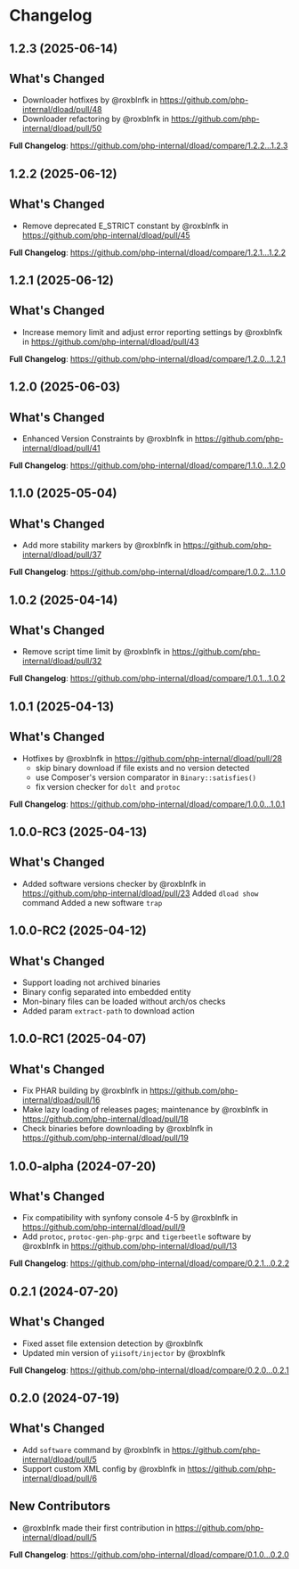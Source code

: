 # Changelog

## 1.2.3 (2025-06-14)

## What's Changed
* Downloader hotfixes by @roxblnfk in https://github.com/php-internal/dload/pull/48
* Downloader refactoring by @roxblnfk in https://github.com/php-internal/dload/pull/50


**Full Changelog**: https://github.com/php-internal/dload/compare/1.2.2...1.2.3

## 1.2.2 (2025-06-12)

## What's Changed
* Remove deprecated E_STRICT constant by @roxblnfk in https://github.com/php-internal/dload/pull/45


**Full Changelog**: https://github.com/php-internal/dload/compare/1.2.1...1.2.2

## 1.2.1 (2025-06-12)

## What's Changed
* Increase memory limit and adjust error reporting settings by @roxblnfk in https://github.com/php-internal/dload/pull/43


**Full Changelog**: https://github.com/php-internal/dload/compare/1.2.0...1.2.1

## 1.2.0 (2025-06-03)

## What's Changed
* Enhanced Version Constraints by @roxblnfk in https://github.com/php-internal/dload/pull/41


**Full Changelog**: https://github.com/php-internal/dload/compare/1.1.0...1.2.0

## 1.1.0 (2025-05-04)

## What's Changed
* Add more stability markers by @roxblnfk in https://github.com/php-internal/dload/pull/37


**Full Changelog**: https://github.com/php-internal/dload/compare/1.0.2...1.1.0

## 1.0.2 (2025-04-14)

## What's Changed
* Remove script time limit by @roxblnfk in https://github.com/php-internal/dload/pull/32


**Full Changelog**: https://github.com/php-internal/dload/compare/1.0.1...1.0.2

## 1.0.1 (2025-04-13)

## What's Changed
* Hotfixes by @roxblnfk in https://github.com/php-internal/dload/pull/28
    - skip binary download if file exists and no version detected
    - use Composer's version comparator in `Binary::satisfies()`
    - fix version checker for `dolt `and `protoc`

**Full Changelog**: https://github.com/php-internal/dload/compare/1.0.0...1.0.1

## 1.0.0-RC3 (2025-04-13)

## What's Changed
* Added software versions checker by @roxblnfk in https://github.com/php-internal/dload/pull/23
  Added `dload show` command
  Added a new software `trap`

## 1.0.0-RC2 (2025-04-12)

## What's Changed
- Support loading not archived binaries
- Binary config separated into embedded entity
- Mon-binary files can be loaded without arch/os checks
- Added param `extract-path` to download action

## 1.0.0-RC1 (2025-04-07)

## What's Changed
* Fix PHAR building by @roxblnfk in https://github.com/php-internal/dload/pull/16
* Make lazy loading of releases pages; maintenance by @roxblnfk in https://github.com/php-internal/dload/pull/18
* Check binaries before downloading by @roxblnfk in https://github.com/php-internal/dload/pull/19

## 1.0.0-alpha (2024-07-20)

## What's Changed
* Fix compatibility with synfony console 4-5 by @roxblnfk in https://github.com/php-internal/dload/pull/9
* Add `protoc`, `protoc-gen-php-grpc` and `tigerbeetle` software  by @roxblnfk in https://github.com/php-internal/dload/pull/13

**Full Changelog**: https://github.com/php-internal/dload/compare/0.2.1...0.2.2

## 0.2.1 (2024-07-20)

## What's Changed
* Fixed asset file extension detection by @roxblnfk
* Updated min version of `yiisoft/injector` by @roxblnfk

**Full Changelog**: https://github.com/php-internal/dload/compare/0.2.0...0.2.1

## 0.2.0 (2024-07-19)

## What's Changed
* Add `software` command by @roxblnfk in https://github.com/php-internal/dload/pull/5
* Support custom XML config by @roxblnfk in https://github.com/php-internal/dload/pull/6

## New Contributors
* @roxblnfk made their first contribution in https://github.com/php-internal/dload/pull/5

**Full Changelog**: https://github.com/php-internal/dload/compare/0.1.0...0.2.0
